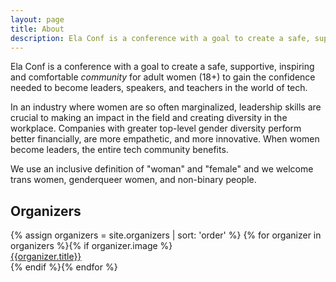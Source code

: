 ```yaml
---
layout: page
title: About
description: Ela Conf is a conference with a goal to create a safe, supportive, inspiring and comfortable _community_ for adult women (18+) to gain the confidence needed to become leaders, speakers, and teachers in the world of tech.
---
```


Ela Conf is a conference with a goal to create a safe, supportive, inspiring and comfortable _community_ for adult women (18+) to gain the confidence needed to become leaders, speakers, and teachers in the world of tech.

In an industry where women are so often marginalized, leadership skills are crucial to making an impact in the field and creating diversity in the workplace. Companies with greater top-level gender diversity perform better financially, are more empathetic, and more innovative. When women become leaders, the entire tech community benefits.

We use an inclusive definition of "woman" and "female" and we welcome trans women, genderqueer women, and non-binary people.

## Organizers

<div class="speakers">
  {% assign organizers = site.organizers | sort: 'order' %}
  {% for organizer in organizers %}{% if organizer.image %}
  <a href="{{site.baseurl}}{{organizer.url}}" class="speaker">
    <div class="speaker-img" style="background-image:url(/images/organizers/{{organizer.image}})">
    </div>
    <div class="speaker-name">{{organizer.title}}</div>
  </a>
  {% endif %}{% endfor %}
</div>